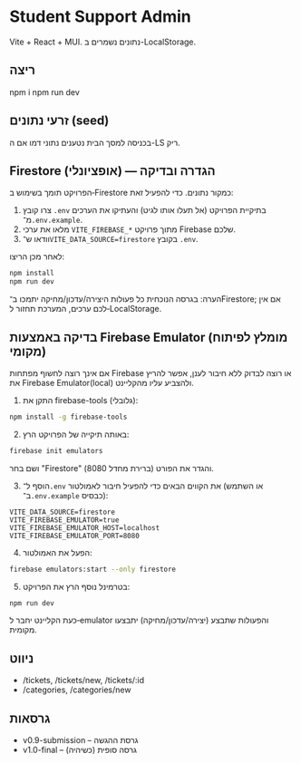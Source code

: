 # Student Support Admin

Vite + React + MUI. נתונים נשמרים ב-LocalStorage.

## ריצה
npm i
npm run dev

## זרעי נתונים (seed)
בכניסה למסך הבית נטענים נתוני דמו אם ה-LS ריק.

## Firestore (אופציונלי) — הגדרה ובדיקה

הפרויקט תומך בשימוש ב‑Firestore כמקור נתונים. כדי להפעיל זאת:

1. צרו קובץ `.env` בתיקיית הפרויקט (אל תעלו אותו לגיט) והעתיקו את הערכים מ־`.env.example`.
2. מלאו את ערכי `VITE_FIREBASE_*` מתוך פרויקט Firebase שלכם.
3. וודאו ש־`VITE_DATA_SOURCE=firestore` בקובץ `.env`.

לאחר מכן הריצו:

```bash
npm install
npm run dev
```

הערה: בגרסה הנוכחית כל פעולות היצירה/עדכון/מחיקה יתמכו ב־Firestore; אם אין לכם ערכים, המערכת תחזור ל‑LocalStorage.

## בדיקה באמצעות Firebase Emulator (מומלץ לפיתוח מקומי)

אם אינך רוצה לחשוף מפתחות Firebase או רוצה לבדוק ללא חיבור לענן, אפשר להריץ את Firebase Emulator(local) ולהצביע עליו מהקליינט.

1. התקן את firebase-tools (גלובלי):

```bash
npm install -g firebase-tools
```

2. באותה תיקייה של הפרויקט הרץ:

```bash
firebase init emulators
```

ושם בחר "Firestore" והגדר את הפורט (ברירת מחדל 8080).

3. הוסף ל־`.env` את הקווים הבאים כדי להפעיל חיבור לאמולטור (או השתמש ב־`.env.example` כבסיס):

```
VITE_DATA_SOURCE=firestore
VITE_FIREBASE_EMULATOR=true
VITE_FIREBASE_EMULATOR_HOST=localhost
VITE_FIREBASE_EMULATOR_PORT=8080
```

4. הפעל את האמולטור:

```bash
firebase emulators:start --only firestore
```

5. בטרמינל נוסף הרץ את הפרויקט:

```powershell
npm run dev
```

כעת הקליינט יחבר ל‑emulator והפעולות שתבצע (יצירה/עדכון/מחיקה) יתבצעו מקומית.

## ניווט
- /tickets, /tickets/new, /tickets/:id
- /categories, /categories/new

## גרסאות
- v0.9-submission – גרסת ההגשה
- v1.0-final – גרסה סופית (כשיהיה)
